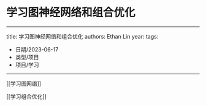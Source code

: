 # 学习图神经网络和组合优化


---
title: 学习图神经网络和组合优化
authors: Ethan Lin
year:
tags:
  - 日期/2023-06-17 
  - 类型/项目 
  - 项目/学习 
---





[[学习图网络]]

[[学习组合优化]]


